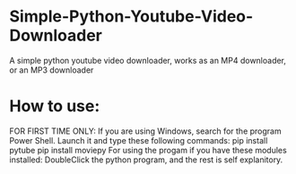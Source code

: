 # Simple-Python-Youtube-Video-Downloader
A simple python youtube video downloader, works as an MP4 downloader, or an MP3 downloader


# How to use:
FOR FIRST TIME ONLY:
  If you are using Windows, search for the program Power Shell. 
  Launch it and type these following commands:
    pip install pytube
    pip install moviepy
For using the progam if you have these modules installed:
DoubleClick the python program, and the rest is self explanitory. 
